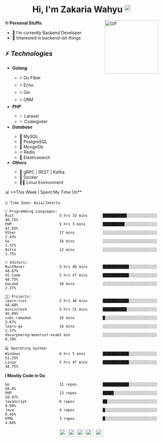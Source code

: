 <h1 align="center">Hi, I'm Zakaria Wahyu <img src="https://github.com/TheDudeThatCode/TheDudeThatCode/blob/master/Assets/Hi.gif" width="20px" height="25px"></h1>

<img align="right" alt="GIF" height="175px" src="https://www.nayakapratama.co.id/wp-content/uploads/2019/07/Website-Maintenance.gif" />

**✨ Personal Stuffs:**
- 🔭 I’m currently Backend Developer
- 🌱 Interested in backend-ish things

<h2>⚡ <i>Technologies</i></h2>
<ul>
<li><strong><i>Golang</i></strong></li>
  <ul>
    <li>⚡ Go Fiber</li>
    <li>⚡ Echo</li>
    <li>⚡ Gin</li>
    <li>⚡ ORM</li>
  </ul>
<li><strong><i>PHP</i></strong></li>
  <ul>
    <li>✨ Laravel</li>
    <li>✨ Codeigniter</li>
  </ul>
<li><strong><i>Database</i></strong></li>
  <ul>
    <li>🐬 MySQL</li>
    <li>🐘 PostgreSQL</li>
    <li>🍃 MongoDb</li>
    <li>🔥 Redis</li>
    <li>🔎 Elasticsearch</li>
  </ul>
  <li><strong><i>Others</i></strong></li>
  <ul>
    <li>💫 gRPC | REST | Kafka</li>
    <li>🐳 Docker</li>
    <li>👨‍💻 Linux Environment</li>
  </ul>
</ul>
<!--START_SECTION:waka-->
📊 **This Week I Spent My Time On** 

```text
⌚︎ Time Zone: Asia/Jakarta

💬 Programming Languages: 
Rust                     5 hrs 33 mins       ███████████░░░░░░░░░░░░░░   46.75% 
PHP                      5 hrs 3 mins        ██████████░░░░░░░░░░░░░░░   42.65% 
Other                    17 mins             ░░░░░░░░░░░░░░░░░░░░░░░░░   2.43% 
Go                       16 mins             ░░░░░░░░░░░░░░░░░░░░░░░░░   2.37% 
Astro                    12 mins             ░░░░░░░░░░░░░░░░░░░░░░░░░   1.75%

🔥 Editors: 
RustRover                5 hrs 48 mins       ████████████░░░░░░░░░░░░░   48.87% 
VS Code                  5 hrs 47 mins       ████████████░░░░░░░░░░░░░   48.75% 
GoLand                   16 mins             ░░░░░░░░░░░░░░░░░░░░░░░░░   2.37%

🐱‍💻 Projects: 
learn-rust               5 hrs 46 mins       ████████████░░░░░░░░░░░░░   48.68% 
minisitev4               5 hrs 21 mins       ███████████░░░░░░░░░░░░░░   45.09% 
cnbc-ramadan             26 mins             █░░░░░░░░░░░░░░░░░░░░░░░░   3.67% 
learn-go                 16 mins             ░░░░░░░░░░░░░░░░░░░░░░░░░   2.37% 
dasarpemrogramanrust-exam1 min               ░░░░░░░░░░░░░░░░░░░░░░░░░   0.19%

💻 Operating System: 
Windows                  6 hrs 5 mins        ████████████░░░░░░░░░░░░░   51.25% 
Linux                    5 hrs 47 mins       ████████████░░░░░░░░░░░░░   48.75%

```

**I Mostly Code in Go** 

```text
Go                       31 repos            ████████████░░░░░░░░░░░░░   50.0% 
PHP                      13 repos            █████░░░░░░░░░░░░░░░░░░░░   20.97% 
JavaScript               6 repos             ██░░░░░░░░░░░░░░░░░░░░░░░   9.68% 
Java                     4 repos             █░░░░░░░░░░░░░░░░░░░░░░░░   6.45% 
HTML                     3 repos             █░░░░░░░░░░░░░░░░░░░░░░░░   4.84%

```



<!--END_SECTION:waka-->

<p align="center">
<a href="https://www.linkedin.com/in/zakariawahyu" target="_blank"><img src="https://img.shields.io/badge/linkedin-%230077B5.svg?&style=for-the-badge&logo=linkedin&logoColor=white" height=25></a>
<a href="https://medium.com/@zakariawahyu" target="_blank"><img src="https://img.shields.io/badge/Medium-12100E?style=for-the-badge&logo=medium&logoColor=white" height=25></a>
<a href="https://medium.com/@zakariawahyu" target="_blank"><img src="https://img.shields.io/badge/Portfolio-2300843e?style=for-the-badge&logo=About.me&logoColor=white" height=25></a>
<a href="https://www.twitter.com/_zakariawahyu" target="_blank"><img src="https://img.shields.io/badge/twitter-%231DA1F2.svg?&style=for-the-badge&logo=twitter&logoColor=white" height=25></a> 
<a href="https://www.instagram.com/_zakariawahyu" target="_blank"><img src="https://img.shields.io/badge/instagram-%23E4405F.svg?&style=for-the-badge&logo=instagram&logoColor=white" height=25></a>
